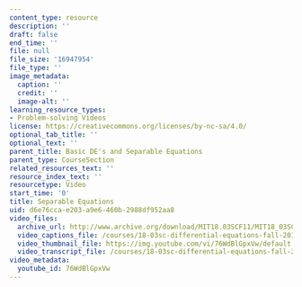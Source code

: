 ```yaml
---
content_type: resource
description: ''
draft: false
end_time: ''
file: null
file_size: '16947954'
file_type: ''
image_metadata:
  caption: ''
  credit: ''
  image-alt: ''
learning_resource_types:
- Problem-solving Videos
license: https://creativecommons.org/licenses/by-nc-sa/4.0/
optional_tab_title: ''
optional_text: ''
parent_title: Basic DE's and Separable Equations
parent_type: CourseSection
related_resources_text: ''
resource_index_text: ''
resourcetype: Video
start_time: '0'
title: Separable Equations
uid: d6e76cca-e203-a9e6-460b-2988df952aa8
video_files:
  archive_url: http://www.archive.org/download/MIT18.03SCF11/MIT18_03SC_110708_L1_300k.mp4
  video_captions_file: /courses/18-03sc-differential-equations-fall-2011/31574f278e375e0597fd51eba617ad5c_76WdBlGpxVw.vtt
  video_thumbnail_file: https://img.youtube.com/vi/76WdBlGpxVw/default.jpg
  video_transcript_file: /courses/18-03sc-differential-equations-fall-2011/de7851c2913cb4bdd4c062fbd1c72a50_76WdBlGpxVw.pdf
video_metadata:
  youtube_id: 76WdBlGpxVw
---
```


